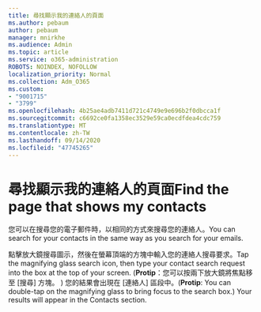 ```yaml
---
title: 尋找顯示我的連絡人的頁面
ms.author: pebaum
author: pebaum
manager: mnirkhe
ms.audience: Admin
ms.topic: article
ms.service: o365-administration
ROBOTS: NOINDEX, NOFOLLOW
localization_priority: Normal
ms.collection: Adm_O365
ms.custom:
- "9001715"
- "3799"
ms.openlocfilehash: 4b25ae4adb7411d721c4749e9e696b2f0dbcca1f
ms.sourcegitcommit: c6692ce0fa1358ec3529e59ca0ecdfdea4cdc759
ms.translationtype: MT
ms.contentlocale: zh-TW
ms.lasthandoff: 09/14/2020
ms.locfileid: "47745265"
---
```

# <a name="find-the-page-that-shows-my-contacts"></a><span data-ttu-id="dd827-102">尋找顯示我的連絡人的頁面</span><span class="sxs-lookup"><span data-stu-id="dd827-102">Find the page that shows my contacts</span></span>

<span data-ttu-id="dd827-103">您可以在搜尋您的電子郵件時，以相同的方式來搜尋您的連絡人。</span><span class="sxs-lookup"><span data-stu-id="dd827-103">You can search for your contacts in the same way as you search for your emails.</span></span>
 
<span data-ttu-id="dd827-104">點擊放大鏡搜尋圖示，然後在螢幕頂端的方塊中輸入您的連絡人搜尋要求。</span><span class="sxs-lookup"><span data-stu-id="dd827-104">Tap the magnifying glass search icon, then type your contact search request into the box at the top of your screen.</span></span> <span data-ttu-id="dd827-105"> (**Protip**：您可以按兩下放大鏡將焦點移至 [搜尋] 方塊。 ) 您的結果會出現在 [連絡人] 區段中。</span><span class="sxs-lookup"><span data-stu-id="dd827-105">(**Protip**: You can double-tap on the magnifying glass to bring focus to the search box.) Your results will appear in the Contacts section.</span></span>

